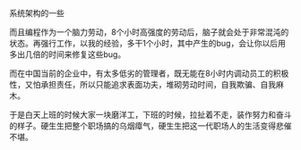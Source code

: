 系统架构的一些

而且编程作为一个脑力劳动，8个小时高强度的劳动后，脑子就会处于非常混沌的状态。再强行工作，以我的经验，多干1个小时，其中产生的bug，会让你以后用多出几倍的时间来修复这些bug。

而在中国当前的企业中，有太多低劣的管理者，既无能在8小时内调动员工的积极性，又怕承担责任，所以只能追求表面功夫，堆砌劳动时间，自我欺骗、自我麻木。

于是白天上班的时候大家一块磨洋工，下班的时候，拉扯着不走，装作努力和奋斗的样子。硬生生把整个职场搞的乌烟瘴气，硬生生把这一代职场人的生活变得悲催不堪。